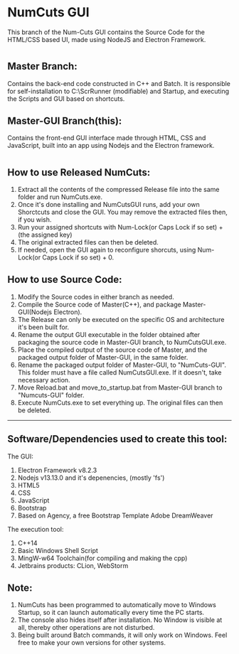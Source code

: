 # NumCuts GUI 
This branch of the Num-Cuts GUI contains the Source Code for the HTML/CSS based UI, made using NodeJS and Electron Framework.

#


Master Branch: 
--
Contains the back-end code constructed in C++ and Batch. It is responsible for self-installation to C:\\ScrRunner (modifiable) and Startup, and executing the Scripts and GUI based on shortcuts.

Master-GUI Branch(this):
--
Contains the front-end GUI interface made through HTML, CSS and JavaScript, built into an app using Nodejs and the Electron framework.

#

How to use Released NumCuts:
--
1. Extract all the contents of the compressed Release file into the same folder and run NumCuts.exe.
2. Once it's done installing and NumCutsGUI runs, add your own Shorctcuts and close the GUI. You may remove the extracted files then, if you wish.
3. Run your assigned shortcuts with Num-Lock(or Caps Lock if so set) + (the assigned key) 
4. The original extracted files can then be deleted.
5. If needed, open the GUI again to reconfigure shorcuts, using Num-Lock(or Caps Lock if so set) + 0.


How to use Source Code:
--
1. Modify the Source codes in either branch as needed.
2. Compile the Source code of Master(C++), and package Master-GUI(Nodejs Electron). 
3. The Release can only be executed on the specific OS and architecture it's been built for.
4. Rename the output GUI executable in the folder obtained after packaging the source code in Master-GUI branch, to NumCutsGUI.exe.
5. Place the compiled output of the source code of Master, and the packaged output folder of Master-GUI, in the same folder. 
6. Rename the packaged output folder of Master-GUI, to "NumCuts-GUI". This folder must have a file called NumCutsGUI.exe. If it doesn't, take necessary action.
7. Move Reload.bat and move_to_startup.bat from Master-GUI branch to "Numcuts-GUI" folder.
8. Execute NumCuts.exe to set everything up. The original files can then be deleted.


---


Software/Dependencies used to create this tool:
--


The GUI:
1. Electron Framework v8.2.3
2. Nodejs v13.13.0 and it's depenencies, (mostly 'fs')
3. HTML5
4. CSS
5. JavaScript
6. Bootstrap
7. Based on Agency, a free Bootstrap Template
Adobe DreamWeaver

The execution tool:
1. C++14
2. Basic Windows Shell Script
3. MingW-w64 Toolchain(for compiling and making the cpp)
4. Jetbrains products:
   CLion, 
   WebStorm


Note:
--

1. NumCuts has been programmed to automatically move to Windows Startup, so it can launch automatically every time the PC starts.
2. The console also hides itself after installation. No Window is visible at all, thereby other operations are not disturbed.
3. Being built around Batch commands, it will only work on Windows. Feel free to make your own versions for other systems.
